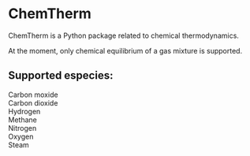 # ChemTherm

ChemTherm is a Python package related to chemical thermodynamics.

At the moment, only chemical equilibrium of a gas mixture is supported.

## Supported especies:
Carbon moxide <br>
Carbon dioxide <br>
Hydrogen <br>
Methane <br>
Nitrogen <br>
Oxygen <br>
Steam <br>
